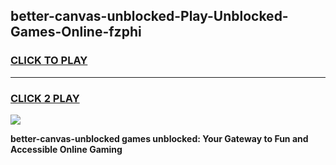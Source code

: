 
## better-canvas-unblocked-Play-Unblocked-Games-Online-fzphi
<h3>
<a href="https://premium76.site?title=better-canvas-unblocked&ref=25A">CLICK TO PLAY</a></h3>
<hr>

<h3>
<a href="https://premium76.site?title=better-canvas-unblocked&ref=25A">CLICK 2 PLAY</a>
  
</h3>

<a href="https://premium76.site?title=better-canvas-unblocked&ref=25A"><img src="https://clearcache.store/games.png"></a>


**better-canvas-unblocked games unblocked: Your Gateway to Fun and Accessible Online Gaming**
